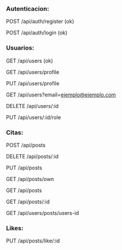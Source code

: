 

### Autenticacion:

POST /api/auth/register (ok)

POST /api/auth/login (ok)

### Usuarios:

GET /api/users (ok)

GET /api/users/profile

PUT /api/users/profile

GET /api/users?email=ejemplo@ejemplo.com

DELETE /api/users/:id

PUT /api/users/:id/role

### Citas:

POST /api/posts

DELETE /api/posts/:id

PUT /api/posts

GET /api/posts/own

GET /api/posts

GET /api/posts/:id

GET /api/users/posts/users-id

### Likes:

PUT /api/posts/like/:id